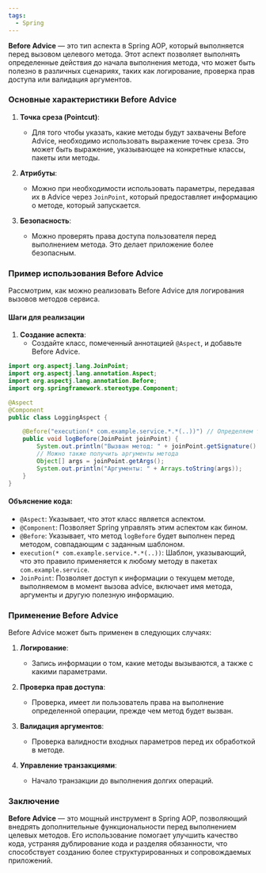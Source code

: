 ```yaml
---
tags:
  - Spring
---
```

**Before Advice** — это тип аспекта в Spring AOP, который выполняется перед вызовом целевого метода. Этот аспект позволяет выполнять определенные действия до начала выполнения метода, что может быть полезно в различных сценариях, таких как логирование, проверка прав доступа или валидация аргументов.

### Основные характеристики Before Advice

1. **Точка среза (Pointcut)**:
   - Для того чтобы указать, какие методы будут захвачены Before Advice, необходимо использовать выражение точек среза. Это может быть выражение, указывающее на конкретные классы, пакеты или методы.

2. **Атрибуты**:
   - Можно при необходимости использовать параметры, передавая их в Advice через `JoinPoint`, который предоставляет информацию о методе, который запускается.

3. **Безопасность**:
   - Можно проверять права доступа пользователя перед выполнением метода. Это делает приложение более безопасным.

### Пример использования Before Advice

Рассмотрим, как можно реализовать Before Advice для логирования вызовов методов сервиса.

#### Шаги для реализации

1. **Создание аспекта**:
   - Создайте класс, помеченный аннотацией `@Aspect`, и добавьте Before Advice.

```java
import org.aspectj.lang.JoinPoint;
import org.aspectj.lang.annotation.Aspect;
import org.aspectj.lang.annotation.Before;
import org.springframework.stereotype.Component;

@Aspect
@Component
public class LoggingAspect {

    @Before("execution(* com.example.service.*.*(..))") // Определяем точку среза
    public void logBefore(JoinPoint joinPoint) {
        System.out.println("Вызван метод: " + joinPoint.getSignature().getName());
        // Можно также получить аргументы метода
        Object[] args = joinPoint.getArgs();
        System.out.println("Аргументы: " + Arrays.toString(args));
    }
}
```

#### Объяснение кода:

- `@Aspect`: Указывает, что этот класс является аспектом.
- `@Component`: Позволяет Spring управлять этим аспектом как бином.
- `@Before`: Указывает, что метод `logBefore` будет выполнен перед методом, совпадающим с заданным шаблоном.
- `execution(* com.example.service.*.*(..))`: Шаблон, указывающий, что это правило применяется к любому методу в пакетах `com.example.service`.
- `JoinPoint`: Позволяет доступ к информации о текущем методе, выполняемом в момент вызова advice, включает имя метода, аргументы и другую полезную информацию.

### Применение Before Advice

Before Advice может быть применен в следующих случаях:

1. **Логирование**:
   - Запись информации о том, какие методы вызываются, а также с какими параметрами.

2. **Проверка прав доступа**:
   - Проверка, имеет ли пользователь права на выполнение определенной операции, прежде чем метод будет вызван.

3. **Валидация аргументов**:
   - Проверка валидности входных параметров перед их обработкой в методе.

4. **Управление транзакциями**:
   - Начало транзакции до выполнения долгих операций.

### Заключение

**Before Advice** — это мощный инструмент в Spring AOP, позволяющий внедрять дополнительные функциональности перед выполнением целевых методов. Его использование помогает улучшить качество кода, устраняя дублирование кода и разделяя обязанности, что способствует созданию более структурированных и сопровождаемых приложений.